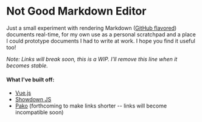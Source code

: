 # Not Good Markdown Editor

Just a small experiment with rendering Markdown ([GitHub flavored](https://github.github.com/gfm/)) documents real-time, for my own use as a personal scratchpad and a place I could prototype documents I had to write at work. I hope you find it useful too! 

_Note: Links will break soon, this is a WIP. I'll remove this line when it becomes stable._  

#### What I've built off:
- [Vue.js](https://vuejs.org)
- [Showdown JS](http://showdownjs.com/)
- [Pako](https://github.com/nodeca/pako) (forthcoming to make links shorter -- links will become incompatible soon)
